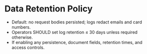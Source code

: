 # Data Retention Policy

- Default: no request bodies persisted; logs redact emails and card numbers.
- Operators SHOULD set log retention ≤ 30 days unless required otherwise.
- If enabling any persistence, document fields, retention times, and access controls.
